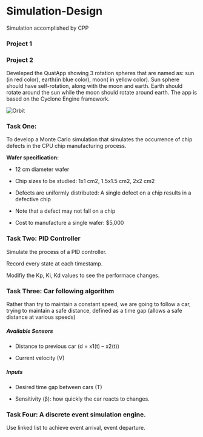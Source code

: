 # Simulation-Design
Simulation accomplished by CPP
### Project 1

### Project 2

Develeped the QuatApp showing 3 rotation spheres that are named as: sun (in red color), earth(in blue color), moon( in yellow color). Sun sphere should have self-rotation, along with the moon and earth. Earth should rotate around the sun while the moon should rotate around earth. The app is based on the Cyclone Engine framework. 

![Orbit](https://user-images.githubusercontent.com/56880104/128252246-ce728c3a-518f-42e0-9d89-deede41f6069.gif)



### Task One: 

To develop a Monte Carlo simulation that simulates the occurrence of chip defects in the CPU chip manufacturing process. 

__Wafer specification:__
* 12 cm diameter wafer
 
* Chip sizes to be studied: 1x1 cm2, 1.5x1.5 cm2, 2x2 cm2

* Defects are uniformly distributed: A single defect on a chip results in a defective chip

* Note that a defect may not fall on a chip

* Cost to manufacture a single wafer: $5,000

### Task Two: PID Controller

Simulate the process of a PID controller.

Record every state at each timestamp.

Modifiy the Kp, Ki, Kd values to see the performace changes. 

### Task Three: Car following algorithm

Rather than try to maintain a constant speed, we are going to follow a car, trying to maintain a safe distance, defined as a time gap (allows a safe distance at various speeds)

##### Available Sensors

* Distance to previous car (d = x1(t) – x2(t))

* Current velocity (V)

##### Inputs

* Desired time gap between cars (T)

* Sensitivity (β): how quickly the car reacts to changes.

### Task Four: A discrete event simulation engine. 

Use linked list to achieve event arrival, event departure. 
